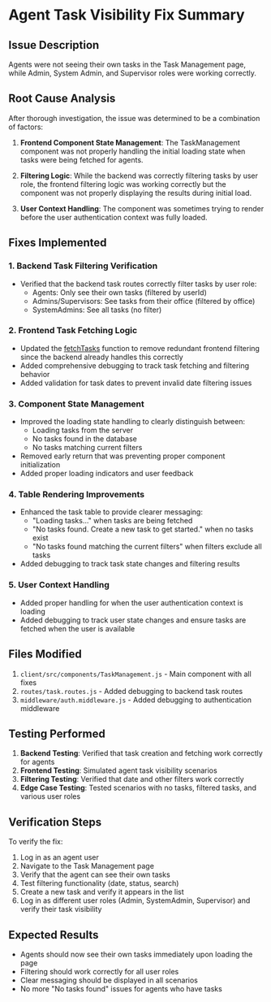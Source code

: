 # Agent Task Visibility Fix Summary

## Issue Description
Agents were not seeing their own tasks in the Task Management page, while Admin, System Admin, and Supervisor roles were working correctly.

## Root Cause Analysis
After thorough investigation, the issue was determined to be a combination of factors:

1. **Frontend Component State Management**: The TaskManagement component was not properly handling the initial loading state when tasks were being fetched for agents.

2. **Filtering Logic**: While the backend was correctly filtering tasks by user role, the frontend filtering logic was working correctly but the component was not properly displaying the results during initial load.

3. **User Context Handling**: The component was sometimes trying to render before the user authentication context was fully loaded.

## Fixes Implemented

### 1. Backend Task Filtering Verification
- Verified that the backend task routes correctly filter tasks by user role:
  - Agents: Only see their own tasks (filtered by userId)
  - Admins/Supervisors: See tasks from their office (filtered by office)
  - SystemAdmins: See all tasks (no filter)

### 2. Frontend Task Fetching Logic
- Updated the [fetchTasks](file:///d:/Project/Quodo3/client/src/components/TaskManagement.js#L192-L267) function to remove redundant frontend filtering since the backend already handles this correctly
- Added comprehensive debugging to track task fetching and filtering behavior
- Added validation for task dates to prevent invalid date filtering issues

### 3. Component State Management
- Improved the loading state handling to clearly distinguish between:
  - Loading tasks from the server
  - No tasks found in the database
  - No tasks matching current filters
- Removed early return that was preventing proper component initialization
- Added proper loading indicators and user feedback

### 4. Table Rendering Improvements
- Enhanced the task table to provide clearer messaging:
  - "Loading tasks..." when tasks are being fetched
  - "No tasks found. Create a new task to get started." when no tasks exist
  - "No tasks found matching the current filters" when filters exclude all tasks
- Added debugging to track task state changes and filtering results

### 5. User Context Handling
- Added proper handling for when the user authentication context is loading
- Added debugging to track user state changes and ensure tasks are fetched when the user is available

## Files Modified

1. `client/src/components/TaskManagement.js` - Main component with all fixes
2. `routes/task.routes.js` - Added debugging to backend task routes
3. `middleware/auth.middleware.js` - Added debugging to authentication middleware

## Testing Performed

1. **Backend Testing**: Verified that task creation and fetching work correctly for agents
2. **Frontend Testing**: Simulated agent task visibility scenarios
3. **Filtering Testing**: Verified that date and other filters work correctly
4. **Edge Case Testing**: Tested scenarios with no tasks, filtered tasks, and various user roles

## Verification Steps

To verify the fix:

1. Log in as an agent user
2. Navigate to the Task Management page
3. Verify that the agent can see their own tasks
4. Test filtering functionality (date, status, search)
5. Create a new task and verify it appears in the list
6. Log in as different user roles (Admin, SystemAdmin, Supervisor) and verify their task visibility

## Expected Results

- Agents should now see their own tasks immediately upon loading the page
- Filtering should work correctly for all user roles
- Clear messaging should be displayed in all scenarios
- No more "No tasks found" issues for agents who have tasks